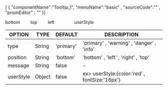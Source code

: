 <!--split:basic-->
[ { "componentName":"Tooltip_1", "menuName":"basic" , "sourceCode":"" , "prismEditor" : "" }]

<!--split:Tooltip_1:sourceCode-->

<gt-panel>
  <template #title>basic</template>
  <template #box>
    <gt-tooltip v-bind="{ position: 'bottom', message: 'gabia' }" style="margin-right:30px;" >
      <gtbutton indicator="primary" >bottom</gtbutton>
    </gt-tooltip>
    <gt-tooltip v-bind="{ position: 'top', message: 'hiworks', type: 'info' }" style="margin-right:30px;"  >
      <gtbutton indicator="secondary" >top</gtbutton>
    </gt-tooltip>
    <gt-tooltip v-bind="{ position: 'left', message: 'frontend',  type: 'warning' }" style="margin-right:30px;" >
        <gtbutton indicator="danger" >left</gtbutton>
    </gt-tooltip>
    <gt-tooltip v-bind="{ position: 'right', message: 'js', type: 'danger' }" style="margin-right:30px;"  >
      <gtbutton type="icon" icon="lock" />
    </gt-tooltip>
    <gt-tooltip v-bind="{ position: 'bottom', message: 'userStyle', type: 'info' , userStyle:{color:'red' , fontSize:'16px'} }" style="margin-right:30px;"  >
      <span class="gt-btn red">userStyle</span>
    </gt-tooltip>
  </template>
</gt-panel>

<!--split:Tooltip_1:prismEditor-->

<gt-tooltip v-bind="{ position: 'bottom', message: 'gabia' }" style="margin-right:30px;" >
  <gtbutton indicator="primary" >bottom</gtbutton>
</gt-tooltip>
<gt-tooltip v-bind="{ position: 'top', message: 'hiworks', type: 'info' }" style="margin-right:30px;"  >
  <gtbutton indicator="secondary" >top</gtbutton>
</gt-tooltip>
<gt-tooltip v-bind="{ position: 'left', message: 'frontend',  type: 'warning' }" style="margin-right:30px;" >
    <gtbutton indicator="danger" >left</gtbutton>
</gt-tooltip>
<gt-tooltip v-bind="{ position: 'right', message: 'js', type: 'danger' }" style="margin-right:30px;"  >
  <gtbutton type="icon" icon="lock" />
</gt-tooltip>
<gt-tooltip v-bind="{ position: 'bottom', message: 'userStyle', type: 'info' , userStyle:{color:'red' , fontSize:'16px'} }" style="margin-right:30px;"  >
  <span class="gt-btn red">userStyle</span>
</gt-tooltip>


<!--split:props-->

| OPTION | TYPE | DEFAULT | DESCRIPTION |
|--|--|--|----| 
| type | String | 'primary' | 'primary' , 'warning' , 'danger' , 'info' |
| position | String | 'bottom' |'bottom' , 'left' , 'right' , 'top' |
| message | String | false | - |
| userStyle | Object | false | ex> userStyle:{color:'red' , fontSize:'16px'} |